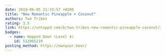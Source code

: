 ```yaml
---
date: 2019-06-05 21:33:57 +0100
title: "New Romantic Pineapple + Coconut"
authors: Two Tribes
rating: 3.5
link: https://untappd.com/b/two-tribes-new-romantic-pineapple-coconut/3179727
badges:
  - name: Hopped Down (Level 4)
    id: 512965219
posting_method: https://ownyour.beer/
---
```

